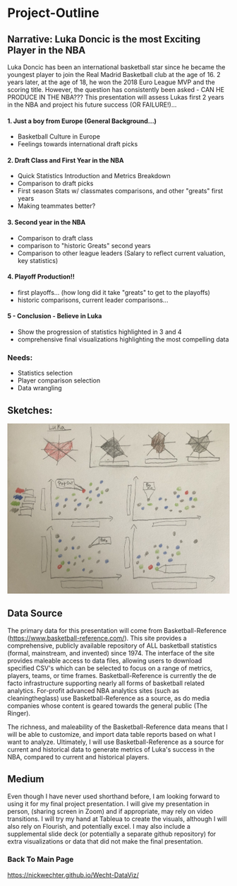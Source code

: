 # Project-Outline

## Narrative: Luka Doncic is the most Exciting Player in the NBA
Luka Doncic has been an international basketball star since he became the youngest player to join the Real Madrid Basketball club at the age of 16. 2 years later, at the age of 18, he won the 2018 Euro League MVP and the scoring title. However, the question has consistently been asked - CAN HE PRODUCE IN THE NBA??? This presentation will assess Lukas first 2 years in the NBA and project his future success (OR FAILURE!)...

#### 1. Just a boy from Europe (General Background...)
- Basketball Culture in Europe
- Feelings towards international draft picks

#### 2. Draft Class and First Year in the NBA
- Quick Statistics Introduction and Metrics Breakdown
- Comparison to draft picks
- First season Stats w/ classmates comparisons, and other "greats" first years
- Making teammates better?

#### 3. Second year in the NBA
- Comparison to draft class
- comparison to "historic Greats" second years
- Comparison to other league leaders (Salary to reflect current valuation, key statistics)

#### 4. Playoff Production!!
- first playoffs... (how long did it take "greats" to get to the playoffs)
- historic comparisons, current leader comparisons...

#### 5 - Conclusion - Believe in Luka
- Show the progression of statistics highlighted in 3 and 4
- comprehensive final visualizations highlighting the most compelling data

### Needs:
- Statistics selection
- Player comparison selection
- Data wrangling

## Sketches:
![Vis. 1](Sketches1.jpg)


## Data Source
The primary data for this presentation will come from Basketball-Reference (https://www.basketball-reference.com/). This site provides a comprehensive, publicly available repository of ALL basketball statistics (formal, mainstream, and invented) since 1974. The interface of the site provides maleable access to data files, allowing users to download specified CSV's which can be selected to focus on a range of metrics, players, teams, or time frames. Basketball-Reference is currently the de facto infrastructure supporting nearly all forms of basketball related analytics. For-profit advanced NBA analytics sites (such as cleaningtheglass) use Basketball-Reference as a source, as do media companies whose content is geared towards the general public (The Ringer).

The richness, and maleability of the Basketball-Reference data means that I will be able to customize, and import data table reports based on what I want to analyze. Ultimately, I will use Basketball-Reference as a source for current and historical data to generate metrics of Luka's success in the NBA, compared to current and historical players.

## Medium
Even though I have never used shorthand before, I am looking forward to using it for my final project presentation. I will give my presentation in person, (sharing screen in Zoom) and if appropriate, may rely on video transitions. I will try my hand at Tableua to create the visuals, although I will also rely on Flourish, and potentially excel. I may also include a supplemental slide deck (or potentially a separate github repository) for extra visualizations or data that did not make the final presentation. 

### Back To Main Page
https://nickwechter.github.io/Wecht-DataViz/
